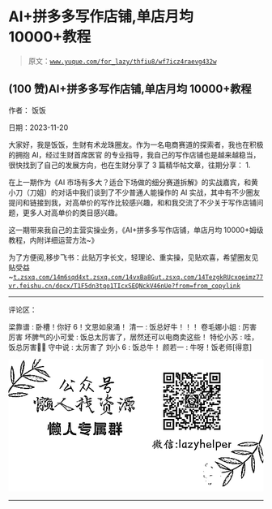 # AI+拼多多写作店铺,单店月均 10000+教程

> 原文：[`www.yuque.com/for_lazy/thfiu8/wf7icz4raevg432w`](https://www.yuque.com/for_lazy/thfiu8/wf7icz4raevg432w)

## (100 赞)AI+拼多多写作店铺,单店月均 10000+教程

作者： 饭饭

日期：2023-11-20

大家好，我是饭饭，生财有术龙珠圈友。作为一名电商赛道的探索者，我也在积极的拥抱 AI，经过生财首席医官 的专业指导，我自己的写作店铺也是越来越稳当，很快找到了自己的发展方向，也在生财分享了 3 篇精华帖文章，往期分享：
1.

在上一期作为《AI 市场有多大？适合下场做的细分赛道拆解》的实战嘉宾，和黄小刀（刀姐）的对话中我们谈到了不少普通人能操作的 AI 实战，其中有不少圈友提问和链接到我，对高单价的写作比较感兴趣，和和我交流了不少关于写作店铺问题，更多人对高单价的类目感兴趣。

这一期带来我自己的主营实操业务，《AI+拼多多写作店铺，单店月均 10000+姆级教程，内附详细运营方法~》

为了方便阅,移步飞书：此贴万字长文，轻理论、重实操，见贴欢喜，希望圈友见贴受益~[`t.zsxq.com/14m6sqd4x`](https://t.zsxq.com/14m6sqd4x)[`t.zsxq.com/14vxBa8Gu`](https://t.zsxq.com/14vxBa8Gu)[`t.zsxq.com/14TezgkRU`](https://t.zsxq.com/14TezgkRU)[`cxqeimz77vr.feishu.cn/docx/T1F5dn3tqo1TIcxSEQNckV46nUe?from=from_copylink`](https://cxqeimz77vr.feishu.cn/docx/T1F5dn3tqo1TIcxSEQNckV46nUe?from=from_copylink)

* * *

评论区：

梁靠谱 : 卧槽！你好 6！文思如泉涌！
清一 : 饭总好牛！！！
卷毛娜小姐 : 厉害厉害
坏脾气的小可爱 : 饭总太厉害了，居然还可以电商卖这些！
特伦小苏 : 哇，饭总厉害👍🏻
守中说 : 太厉害了
刘小 6 : 饭总牛！
颜若一 : 牛呀！饭老师[得意]

![](img/1c37d505930596d12a88ab23e11aa07a.png)

* * *